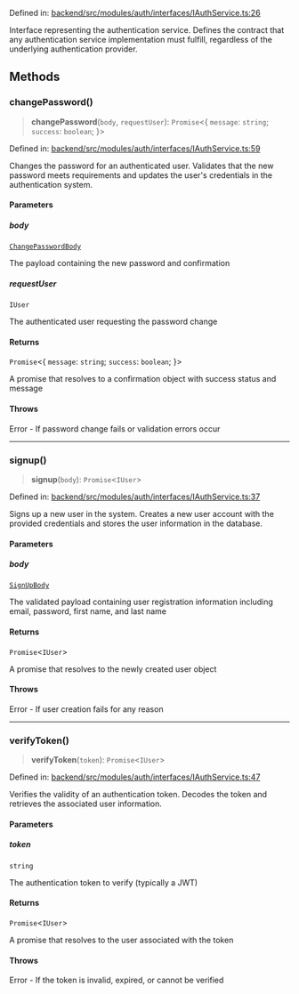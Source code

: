 Defined in: [backend/src/modules/auth/interfaces/IAuthService.ts:26](https://github.com/continuousactivelearning/vibe/blob/2acbe3b478970855555eb5e714d2dc1713e5937b/backend/src/modules/auth/interfaces/IAuthService.ts#L26)

Interface representing the authentication service.
Defines the contract that any authentication service implementation
must fulfill, regardless of the underlying authentication provider.

## Methods

### changePassword()

> **changePassword**(`body`, `requestUser`): `Promise`\<\{ `message`: `string`; `success`: `boolean`; \}\>

Defined in: [backend/src/modules/auth/interfaces/IAuthService.ts:59](https://github.com/continuousactivelearning/vibe/blob/2acbe3b478970855555eb5e714d2dc1713e5937b/backend/src/modules/auth/interfaces/IAuthService.ts#L59)

Changes the password for an authenticated user.
Validates that the new password meets requirements and updates
the user's credentials in the authentication system.

#### Parameters

##### body

[`ChangePasswordBody`](../../Other/auth.ChangePasswordBody.md)

The payload containing the new password and confirmation

##### requestUser

`IUser`

The authenticated user requesting the password change

#### Returns

`Promise`\<\{ `message`: `string`; `success`: `boolean`; \}\>

A promise that resolves to a confirmation object with success status and message

#### Throws

Error - If password change fails or validation errors occur

***

### signup()

> **signup**(`body`): `Promise`\<`IUser`\>

Defined in: [backend/src/modules/auth/interfaces/IAuthService.ts:37](https://github.com/continuousactivelearning/vibe/blob/2acbe3b478970855555eb5e714d2dc1713e5937b/backend/src/modules/auth/interfaces/IAuthService.ts#L37)

Signs up a new user in the system.
Creates a new user account with the provided credentials and
stores the user information in the database.

#### Parameters

##### body

[`SignUpBody`](../../Other/auth.SignUpBody.md)

The validated payload containing user registration information
              including email, password, first name, and last name

#### Returns

`Promise`\<`IUser`\>

A promise that resolves to the newly created user object

#### Throws

Error - If user creation fails for any reason

***

### verifyToken()

> **verifyToken**(`token`): `Promise`\<`IUser`\>

Defined in: [backend/src/modules/auth/interfaces/IAuthService.ts:47](https://github.com/continuousactivelearning/vibe/blob/2acbe3b478970855555eb5e714d2dc1713e5937b/backend/src/modules/auth/interfaces/IAuthService.ts#L47)

Verifies the validity of an authentication token.
Decodes the token and retrieves the associated user information.

#### Parameters

##### token

`string`

The authentication token to verify (typically a JWT)

#### Returns

`Promise`\<`IUser`\>

A promise that resolves to the user associated with the token

#### Throws

Error - If the token is invalid, expired, or cannot be verified

